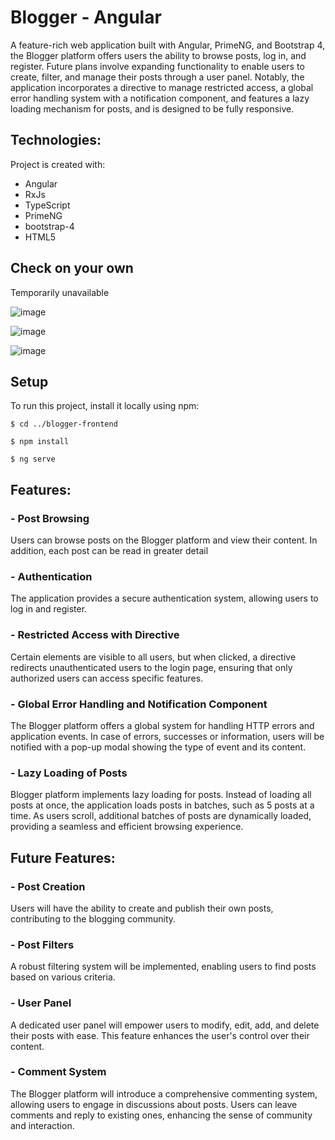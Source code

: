 # Blogger - Angular

A feature-rich web application built with Angular, PrimeNG, and Bootstrap 4, the Blogger platform offers users the 
ability to browse posts, log in, and register. Future plans involve expanding functionality to enable 
users to create, filter, and manage their posts through a user panel. Notably, the application 
incorporates a directive to manage restricted access, a global error handling 
system with a notification component, and features a lazy loading mechanism 
for posts, and is designed to be fully responsive.

## Technologies:
<p>Project is created with:</p>
<ul>
  <li>Angular</li>
  <li>RxJs</li>
  <li>TypeScript</li>
  <li>PrimeNG</li>
  <li>bootstrap-4</li>
  <li>HTML5</li>
</ul>

## Check on your own

Temporarily unavailable

![image](https://github.com/Vekaltor/blogger/assets/56607344/933ad00d-a09e-40f5-96f4-c4521ff2e390)

![image](https://github.com/Vekaltor/blogger/assets/56607344/ef963760-9c1c-4d30-ba7c-fe48429e3c7a)

![image](https://github.com/Vekaltor/blogger/assets/56607344/253b632f-510c-4122-8c6e-01c0c35b3a53)


## Setup
To run this project, install it locally using npm:
````
$ cd ../blogger-frontend

$ npm install

$ ng serve
````

## Features:

### - Post Browsing
Users can browse posts on the Blogger platform and view their content. 
In addition, each post can be read in greater detail

### - Authentication
The application provides a secure authentication system, allowing users to log in and register.

### - Restricted Access with Directive
Certain elements are visible to all users, but when clicked, a directive redirects unauthenticated users to the login page, 
ensuring that only authorized users can access specific features.

### - Global Error Handling and Notification Component
The Blogger platform offers a global system for handling HTTP errors and application events.
In case of errors, successes or information, users will be notified with a pop-up modal showing the type of event and its content.

### - Lazy Loading of Posts
Blogger platform implements lazy loading for posts. 
Instead of loading all posts at once, the application loads posts in batches, such as 5 posts at a time. 
As users scroll, additional batches of posts are dynamically loaded, providing a seamless and efficient browsing experience.


## Future Features:

### - Post Creation
Users will have the ability to create and publish their own posts, contributing to the blogging community.

### - Post Filters
A robust filtering system will be implemented, enabling users to find posts based on various criteria.

### - User Panel
A dedicated user panel will empower users to modify, edit, add, and delete their posts with ease.
This feature enhances the user's control over their content.

### - Comment System
The Blogger platform will introduce a comprehensive commenting system, allowing users 
to engage in discussions about posts. Users can leave comments and reply 
to existing ones, enhancing the sense of community and interaction.

